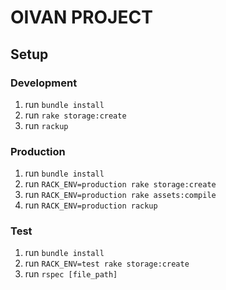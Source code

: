 # OIVAN PROJECT

## Setup

### Development

  1.  run `bundle install`
  2.  run `rake storage:create`
  3.  run `rackup`

### Production
  1.  run `bundle install`
  2.  run `RACK_ENV=production rake storage:create`
  3.  run `RACK_ENV=production rake assets:compile`
  4.  run `RACK_ENV=production rackup`

### Test
  1.  run `bundle install`
  2.  run `RACK_ENV=test rake storage:create`
  3.  run `rspec [file_path]`
